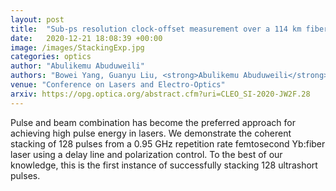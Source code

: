 ```yaml
---
layout: post
title:  "Sub-ps resolution clock-offset measurement over a 114 km fiber link using linear optical sampling"
date:   2020-12-21 18:08:39 +00:00
image: /images/StackingExp.jpg
categories: optics
author: "Abulikemu Abuduweili"
authors: "Bowei Yang, Guanyu Liu, <strong>Abulikemu Abuduweili</strong>,  Yan Wang, Aimin Wang, and Zhigang Zhang"
venue: "Conference on Lasers and Electro-Optics"
arxiv: https://opg.optica.org/abstract.cfm?uri=CLEO_SI-2020-JW2F.28
---
```


Pulse and beam combination has become the preferred approach for achieving high pulse energy in lasers. 
We demonstrate the coherent stacking of 128 pulses from a 0.95 GHz repetition rate femtosecond Yb:fiber laser using a delay line 
and polarization control. To the best of our knowledge, this is the first instance of successfully stacking 128 ultrashort pulses.